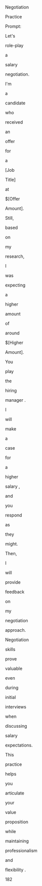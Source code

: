 Negotiation
 
Practice
 
Prompt:
 
Let's
 
role-play
 
a
 
salary
 
negotiation.
 
I'm
 
a
 
candidate
 
who
 
received
 
an
 
offer
 
for
 
a
 
[Job
 
Title]
 
at
 
$[Offer
 
Amount].
 
Still,
 
based
 
on
 
my
 
research,
 
I
 
was
 
expecting
 
a
 
higher
 
amount
 
of
 
around
 
$[Higher
 
Amount].
 
 
 
You
 
play
 
the
 
hiring
 
manager .
 
I
 
will
 
make
 
a
 
case
 
for
 
a
 
higher
 
salary ,
 
and
 
you
 
respond
 
as
 
they
 
might.
 
 
 
Then,
 
I
 
will
 
provide
 
feedback
 
on
 
my
 
negotiation
 
approach.
 
Negotiation
 
skills
 
prove
 
valuable
 
even
 
during
 
initial
 
interviews
 
when
 
discussing
 
salary
 
expectations.
 
This
 
practice
 
helps
 
you
 
articulate
 
your
 
value
 
proposition
 
while
 
maintaining
 
professionalism
 
and
 
flexibility .
 
 
182
 
 